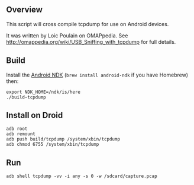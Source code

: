 Overview
--------
This script will cross compile tcpdump for use on Android devices.

It was written by Loic Poulain on OMAPpedia. See http://omappedia.org/wiki/USB_Sniffing_with_tcpdump for full details.

Build
-----
Install the [Android NDK](https://developer.android.com/tools/sdk/ndk/index.html) (`brew install android-ndk` if you have Homebrew) then:  

    export NDK_HOME=/ndk/is/here
    ./build-tcpdump

Install on Droid
----------------
    adb root
    adb remount
    adb push build/tcpdump /system/xbin/tcpdump
    adb chmod 6755 /system/xbin/tcpdump

Run
---
    adb shell tcpdump -vv -i any -s 0 -w /sdcard/capture.pcap
